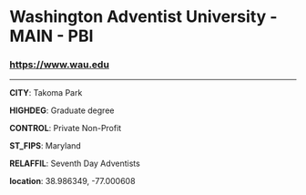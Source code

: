 # Washington Adventist University - MAIN - PBI
### https://www.wau.edu
---
**CITY**: Takoma Park

**HIGHDEG**: Graduate degree

**CONTROL**: Private Non-Profit

**ST_FIPS**: Maryland

**RELAFFIL**: Seventh Day Adventists

**location**: 38.986349, -77.000608